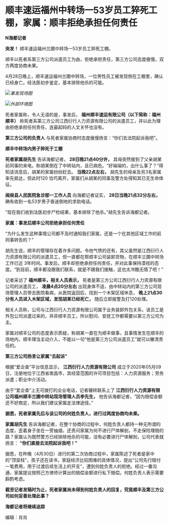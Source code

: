 # 顺丰速运福州中转场一53岁员工猝死工棚，家属：顺丰拒绝承担任何责任

**N海都记者**

**突发！** 顺丰速运福州兰圃中转场一53岁员工猝死工棚。

顺丰以死者系第三方公司派遣员工为由，拒绝承担责任，第三方公司态度傲慢，双方两度协商未果。

4月28日晚上，顺丰速运福州兰圃中转场，一位男性员工被发现倒在工棚里，确认已经身亡。经法医初步鉴定，基本排除他杀的可能。

![](https://inews.gtimg.com/newsapp_bt/0/15787551718/1000)_事发现场图_

![](https://inews.gtimg.com/newsapp_bt/0/15787551750/1000)_外部环境图_

死者家属称，令人无语的是，事发后， **福州顺丰速运有限公司（以下简称：福州顺丰）**
称死者系第三方公司江西衍行人力资源有限公司的派遣员工，并以此为理由拒绝承担任何责任，连最起码的人文关怀也没有。

**第三方公司的负责人** 与死者家属协商时态度傲慢扬言：“你们去法院起诉我吧”。

**顺丰中转场内男子猝死于工棚**

**死者家属胡先生** 告诉海都记者， **28日晚21点40分许，**
其母突然接到了父亲胡某前同事的来电，称胡某倒在了中转站内，且已病危。“好端端的，出什么事了？”得知该消息后，胡某的家属纷纷赶去。 **当晚22点左右，**
胡先生的母亲及另3名家属率先抵达，但此时120 恰巧离开，家属们从胡某的同事及警方处得知其已无生命体征。

**闽侯县人民医院急诊部一工作人员** 向海都记者证实， **28日当晚21点32分左右，** 确有收到一名53岁男子昏迷倒地的求助电话。

“现在我们收到法医初步尸检结果，基本排除了他杀。”胡先生告诉海都记者。

**家属：事发后顺丰公司拒绝承担任何责任**

“为什么发生这种事情公司都不及时通知我们家属，还是一个在其他区域工作的前同事转告的？”

胡先生说，顺丰的管理存在着许多问题。令他气愤的还有，其父虽然是江西衍行人力资源有限公司的派遣员工，但一直都在帮顺丰公司装卸货物，在顺丰兰圃中转场工作已近
3年时间。事发后，顺丰却拒绝承担任何责任，并对此事保持漠视的态度。“到目前，顺丰都没跟我们联系，就是不跟我们接触，这也太冷酷无情了吧！”

记者采访了 **福州顺丰，相关人员表示，** 死者是第三方公司江西衍行人力资源有限公司的派遣员工， **凌晨4点20分左右**
出现身体不适，由中转站内的第三方公司现场管理人员带去医院看病，从医院返回后，找到一个木架区域休息，
**晚上21点30分有人员进入木架区域，发现胡某已经死亡，** 随后立即报警及打120处理。

相关人员称，公司与江西衍行人力资源有限公司属于业务装卸外包关系，该员工是外包公司派遣过来的，并非顺丰员工，所以慰问、安抚工作都需要以第三方公司为主。

家属对顺丰公司的态度表示质疑，称胡某一直在为顺丰做事，且事情发生在顺丰的场地内，顺丰理当主动介入，不能以一句“他是第三方公司派遣员工”就可以撇清责任的。

**第三方公司扬言让家属“去起诉”**

根据“爱企查”平台信息显示， **江西衍行人力资源有限公司**
成立于2020年05月09日，注册地位于江西省南昌市，其经营范围的许可项目包括：人力资源服务；劳务派遣；职业中介活动。

由于“爱企查”上无可拨打的企业电话，记者辗转联系上了 **江西衍行人力资源有限公司福州顺丰兰圃中转站现场管理人员李先生，**
他告诉海都记者，“因为赔偿金额还不好商定，所以我们建议家属走法律途径。”

**据悉，死者家属先后与该公司的何姓负责人，进行过两度协商均未果。**

**家属胡先生**
告诉海都记者，在整个协商的过程中，何姓负责人都持一种无所谓的态度，歪着身子坐在一旁抽烟，还责问家属为何不进行尸体解剖，不走保险理赔的路？家属认为既然警方已经排除他杀的可能，没有必要进行尸体解剖，公司代表就扬言：
**“你们直接去法院起诉我吧！”**

据悉，在昨晚（4月30日）进行的第二次协商过程中，家属陈述了死者是家中的“顶梁柱”，孩子还在读书，家庭经济比较困难的具体情况，提出“公司先行赔付一笔费用，用于过渡后续生活上的开支”，遭到何姓负责人的拒绝。经过一番沟通，家属提议按照己方律师计算出的赔偿金额进行私下赔偿。何姓负责人表示需要斟酌考虑。

**截至记者发稿时为止，死者家属尚未得到何姓负责人的回复，究竟顺丰及第三方公司如何妥善处理此事？**

**海都记者将继续追踪**

编辑：肖肖

